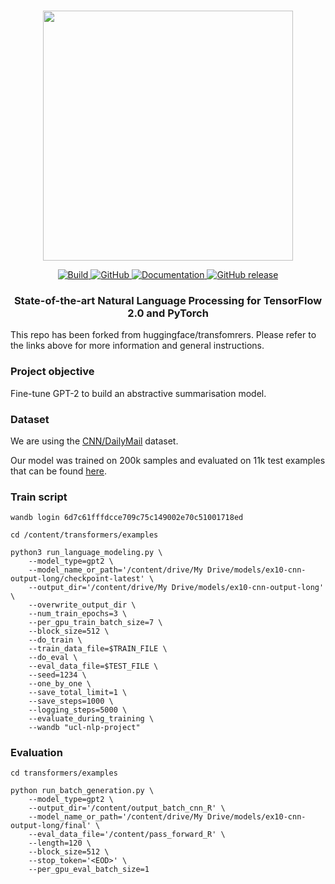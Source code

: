 <p align="center">
    <br>
    <img src="https://raw.githubusercontent.com/huggingface/transformers/master/docs/source/imgs/transformers_logo_name.png" width="400"/>
    <br>
<p>
<p align="center">
    <a href="https://circleci.com/gh/huggingface/transformers">
        <img alt="Build" src="https://img.shields.io/circleci/build/github/huggingface/transformers/master">
    </a>
    <a href="https://github.com/huggingface/transformers/blob/master/LICENSE">
        <img alt="GitHub" src="https://img.shields.io/github/license/huggingface/transformers.svg?color=blue">
    </a>
    <a href="https://huggingface.co/transformers/index.html">
        <img alt="Documentation" src="https://img.shields.io/website/http/huggingface.co/transformers/index.html.svg?down_color=red&down_message=offline&up_message=online">
    </a>
    <a href="https://github.com/huggingface/transformers/releases">
        <img alt="GitHub release" src="https://img.shields.io/github/release/huggingface/transformers.svg">
    </a>
</p>

<h3 align="center">
<p>State-of-the-art Natural Language Processing for TensorFlow 2.0 and PyTorch
</h3>

This repo has been forked from huggingface/transfomrers. Please refer to the links above for more information and general instructions.

### Project objective
Fine-tune GPT-2 to build an abstractive summarisation model.

### Dataset
We are using the [CNN/DailyMail](https://github.com/abisee/cnn-dailymail) dataset.

Our model was trained on 200k samples and evaluated on 11k test examples that can be found [here](https://drive.google.com/drive/folders/1wNbUzt1aWi1XUCWZCmImfA_9dtQ8aQjj?usp=sharing).

### Train script

```
wandb login 6d7c61fffdcce709c75c149002e70c51001718ed

cd /content/transformers/examples

python3 run_language_modeling.py \
    --model_type=gpt2 \
    --model_name_or_path='/content/drive/My Drive/models/ex10-cnn-output-long/checkpoint-latest' \
    --output_dir='/content/drive/My Drive/models/ex10-cnn-output-long' \
    --overwrite_output_dir \
    --num_train_epochs=3 \
    --per_gpu_train_batch_size=7 \
    --block_size=512 \
    --do_train \
    --train_data_file=$TRAIN_FILE \
    --do_eval \
    --eval_data_file=$TEST_FILE \
    --seed=1234 \
    --one_by_one \
    --save_total_limit=1 \
    --save_steps=1000 \
    --logging_steps=5000 \
    --evaluate_during_training \
    --wandb "ucl-nlp-project"
```

### Evaluation

```
cd transformers/examples

python run_batch_generation.py \
    --model_type=gpt2 \
    --output_dir='/content/output_batch_cnn_R' \
    --model_name_or_path='/content/drive/My Drive/models/ex10-cnn-output-long/final' \
    --eval_data_file='/content/pass_forward_R' \
    --length=120 \
    --block_size=512 \
    --stop_token='<EOD>' \
    --per_gpu_eval_batch_size=1
```
